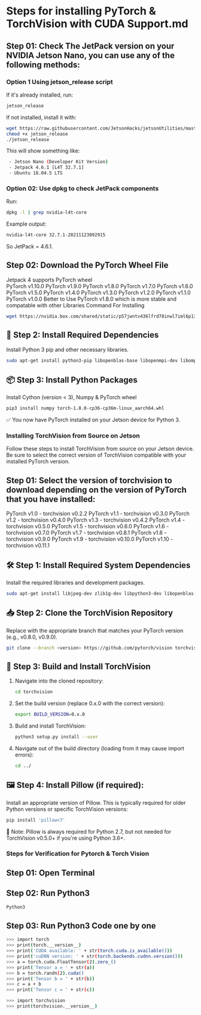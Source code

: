 # Steps for installing PyTorch & TorchVision with CUDA Support.md

## Step 01: Check The JetPack version on your NVIDIA Jetson Nano, you can use any of the following methods:

### Option 1 Using jetson_release script 
If it's already installed, run:
```bash
jetson_release
```
If not installed, install it with:
```bash
wget https://raw.githubusercontent.com/JetsonHacks/jetsonUtilities/master/jetson_release
chmod +x jetson_release
./jetson_release
```
This will show something like:
```bash
 - Jetson Nano (Developer Kit Version)
 - Jetpack 4.6.1 [L4T 32.7.1]
 - Ubuntu 18.04.5 LTS
```
### Option 02: Use dpkg to check JetPack components
Run:
```bash
dpkg -l | grep nvidia-l4t-core
```
Example output:
```bash
nvidia-l4t-core 32.7.1-20211123092915
```
So JetPack = 4.6.1.
## Step 02: Download the PyTorch Wheel File
Jetpack 4 supports PyTorch wheel  
 PyTorch v1.10.0
 PyTorch v1.9.0
 PyTorch v1.8.0
 PyTorch v1.7.0
 PyTorch v1.6.0
 PyTorch v1.5.0
 PyTorch v1.4.0
 PyTorch v1.3.0
 PyTorch v1.2.0
 PyTorch v1.1.0
 PyTorch v1.0.0
Better to Use PyTorch v1.8.0 which is more stable and compatable with other Libraries 
Command For Installing 
```bash
wget https://nvidia.box.com/shared/static/p57jwntv436lfrd78inwl7iml6p13fzh.whl -O torch-1.8.0-cp36-cp36m-linux_aarch64.whl
```
## 🧩 Step 2: Install Required Dependencies
Install Python 3 pip and other necessary libraries.
```bash
sudo apt-get install python3-pip libopenblas-base libopenmpi-dev libomp-dev
```
## 📦 Step 3: Install Python Packages
Install Cython (version < 3), Numpy & PyTorch wheel
```bash
pip3 install numpy torch-1.8.0-cp36-cp36m-linux_aarch64.whl
```
✅ You now have PyTorch installed on your Jetson device for Python 3.

### Installing TorchVision from Source on Jetson
Follow these steps to install TorchVision from source on your Jetson device. Be sure to select the correct version of TorchVision compatible with your installed PyTorch version.

## Step 01: Select the version of torchvision to download depending on the version of PyTorch that you have installed:
PyTorch v1.0 - torchvision v0.2.2
PyTorch v1.1 - torchvision v0.3.0
PyTorch v1.2 - torchvision v0.4.0
PyTorch v1.3 - torchvision v0.4.2
PyTorch v1.4 - torchvision v0.5.0
PyTorch v1.5 - torchvision v0.6.0
PyTorch v1.6 - torchvision v0.7.0
PyTorch v1.7 - torchvision v0.8.1
PyTorch v1.8 - torchvision v0.9.0
PyTorch v1.9 - torchvision v0.10.0
PyTorch v1.10 - torchvision v0.11.1

## 🛠 Step 1: Install Required System Dependencies
Install the required libraries and development packages.
```bash
sudo apt-get install libjpeg-dev zlib1g-dev libpython3-dev libopenblas-dev libavcodec-dev libavformat-dev libswscale-dev
```
## 📥 Step 2: Clone the TorchVision Repository
Replace <version> with the appropriate branch that matches your PyTorch version (e.g., v0.8.0, v0.9.0).
```bash
git clone --branch <version> https://github.com/pytorch/vision torchvision
```
## 📂 Step 3: Build and Install TorchVision
1. Navigate into the cloned repository:
   ```bash
   cd torchvision
   ```
2. Set the build version (replace 0.x.0 with the correct version):
   ```bash
   export BUILD_VERSION=0.x.0
   ```
3. Build and install TorchVision:
   ```bash
   python3 setup.py install --user
   ```
4. Navigate out of the build directory (loading from it may cause import errors):
   ```bash
   cd ../
   ```
## 🖼 Step 4: Install Pillow (if required):
Install an appropriate version of Pillow. This is typically required for older Python versions or specific TorchVision versions:
```bash
pip install 'pillow<7'
```
📝 Note: Pillow is always required for Python 2.7, but not needed for TorchVision v0.5.0+ if you're using Python 3.6+.

### Steps for Verification for Pytorch & Torch Vision

## Step 01: Open Terminal
## Step 02: Run Python3
```bash
Python3
```
## Step 03: Run Python3 Code one by one
```bash
>>> import torch
>>> print(torch.__version__)
>>> print('CUDA available: ' + str(torch.cuda.is_available()))
>>> print('cuDNN version: ' + str(torch.backends.cudnn.version()))
>>> a = torch.cuda.FloatTensor(2).zero_()
>>> print('Tensor a = ' + str(a))
>>> b = torch.randn(2).cuda()
>>> print('Tensor b = ' + str(b))
>>> c = a + b
>>> print('Tensor c = ' + str(c))
```
```bash
>>> import torchvision
>>> print(torchvision.__version__)
```
